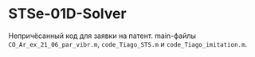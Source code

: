 # STSe-01D-Solver
Непричёсанный код для заявки на патент.
main-файлы `CO_Ar_ex_21_06_par_vibr.m`, `code_Tiago_STS.m` и `code_Tiago_imitation.m`.
